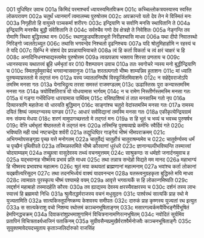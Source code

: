 001  युधिष्ठिर उवाच
001a किमिदं परमाश्चर्यं ध्यायस्यमितविक्रम
001c कच्चिल्लोकत्रयस्यास्य स्वस्ति लोकपरायण
002a चतुर्थं ध्यानमार्गं त्वमालम्ब्य पुरुषोत्तम
002c अपक्रान्तो यतो देव तेन मे विस्मितं मनः
003a निगृहीतो हि वायुस्ते पञ्चकर्मा शरीरगः
003c इन्द्रियाणि च सर्वाणि मनसि स्थापितानि ते
004a इन्द्रियाणि मनश्चैव बुद्धौ संवेशितानि ते
004c सर्वश्चैव गणो देव क्षेत्रज्ञे ते निवेशितः
005a नेङ्गन्ति तव रोमाणि स्थिरा बुद्धिस्तथा मनः
005c स्थाणुकुड्यशिलाभूतो निरीहश्चासि माधव
006a यथा दीपो निवातस्थो निरिङ्गो ज्वलतेऽच्युत
006c तथासि भगवन्देव निश्चलो दृढनिश्चयः
007a यदि श्रोतुमिहार्हामि न रहस्यं च ते यदि
007c छिन्धि मे संशयं देव प्रपन्नायाभियाचते
008a त्वं हि कर्ता विकर्ता च त्वं क्षरं चाक्षरं च हि
008c अनादिनिधनश्चाद्यस्त्वमेव पुरुषोत्तम
009a त्वत्प्रपन्नाय भक्ताय शिरसा प्रणताय च
009c ध्यानस्यास्य यथातत्त्वं ब्रूहि धर्मभृतां वर
010  वैशम्पायन उवाच
010a ततः स्वगोचरे न्यस्य मनो बुद्धीन्द्रियाणि च
010c स्मितपूर्वमुवाचेदं भगवान्वासवानुजः
011a शरतल्पगतो भीष्मः शाम्यन्निव हुताशनः
011c मां ध्याति पुरुषव्याघ्रस्ततो मे तद्गतं मनः
012a यस्य ज्यातलनिर्घोषं विस्फूर्जितमिवाशनेः
012c न सहेद्देवराजोऽपि तमस्मि मनसा गतः
013a येनाभिद्रुत्य तरसा समस्तं राजमण्डलम्
013c ऊढास्तिस्रः पुरा कन्यास्तमस्मि मनसा गतः
014a त्रयोविंशतिरात्रं यो योधयामास भार्गवम्
014c न च रामेण निस्तीर्णस्तमस्मि मनसा गतः
015a यं गङ्गा गर्भविधिना धारयामास पार्थिवम्
015c वसिष्ठशिष्यं तं तात मनसास्मि गतो नृप
016a दिव्यास्त्राणि महातेजा यो धारयति बुद्धिमान्
016c साङ्गांश्च चतुरो वेदांस्तमस्मि मनसा गतः
017a रामस्य दयितं शिष्यं जामदग्न्यस्य पाण्डव
017c आधारं सर्वविद्यानां तमस्मि मनसा गतः
018a एकीकृत्येन्द्रियग्रामं मनः संयम्य मेधया
018c शरणं मामुपागच्छत्ततो मे तद्गतं मनः
019a स हि भूतं च भव्यं च भवच्च पुरुषर्षभ
019c वेत्ति धर्मभृतां श्रेष्ठस्ततो मे तद्गतं मनः
020a तस्मिन्हि पुरुषव्याघ्रे कर्मभिः स्वैर्दिवं गते
020c भविष्यति मही पार्थ नष्टचन्द्रेव शर्वरी
021a तद्युधिष्ठिर गाङ्गेयं भीष्मं भीमपराक्रमम्
021c अभिगम्योपसङ्गृह्य पृच्छ यत्ते मनोगतम्
022a चातुर्वेद्यं चातुर्होत्रं चातुराश्रम्यमेव च
022c चातुर्वर्ण्यस्य धर्मं च पृच्छैनं पृथिवीपते
023a तस्मिन्नस्तमिते भीष्मे कौरवाणां धुरंधरे
023c ज्ञानान्यल्पीभविष्यन्ति तस्मात्त्वां चोदयाम्यहम्
024a तच्छ्रुत्वा वासुदेवस्य तथ्यं वचनमुत्तमम्
024c साश्रुकण्ठः स धर्मज्ञो जनार्दनमुवाच ह
025a यद्भवानाह भीष्मस्य प्रभावं प्रति माधव
025c तथा तन्नात्र सन्देहो विद्यते मम मानद
026a महाभाग्यं हि भीष्मस्य प्रभावश्च महात्मनः
026c श्रुतं मया कथयतां ब्राह्मणानां महात्मनाम्
027a भवांश्च कर्ता लोकानां यद्ब्रवीत्यरिसूदन
027c तथा तदनभिध्येयं वाक्यं यादवनन्दन
028a यतस्त्वनुग्रहकृता बुद्धिस्ते मयि माधव
028c त्वामग्रतः पुरस्कृत्य भीष्मं पश्यामहे वयम्
029a आवृत्ते भगवत्यर्के स हि लोकान्गमिष्यति
029c त्वद्दर्शनं महाबाहो तस्मादर्हति कौरवः
030a तव ह्याद्यस्य देवस्य क्षरस्यैवाक्षरस्य च
030c दर्शनं तस्य लाभः स्यात्त्वं हि ब्रह्ममयो निधिः
031a श्रुत्वैतद्धर्मराजस्य वचनं मधुसूदनः
031c पार्श्वस्थं सात्यकिं प्राह रथो मे युज्यतामिति
032a सात्यकिस्तूपनिष्क्रम्य केशवस्य समीपतः
032c दारुकं प्राह कृष्णस्य युज्यतां रथ इत्युत
033a स सात्यकेराशु वचो निशम्य रथोत्तमं काञ्चनभूषिताङ्गम्
033c मसारगल्वर्कमयैर्विभङ्गैर्विभूषितं हेमपिनद्धचक्रम्
034a दिवाकरांशुप्रभमाशुगामिनं विचित्रनानामणिरत्नभूषितम्
034c नवोदितं सूर्यमिव प्रतापिनं विचित्रतार्क्ष्यध्वजिनं पताकिनम्
035a सुग्रीवसैन्यप्रमुखैर्वराश्वैर्मनोजवैः काञ्चनभूषिताङ्गैः
035c सुयुक्तमावेदयदच्युताय कृताञ्जलिर्दारुको राजसिंह

